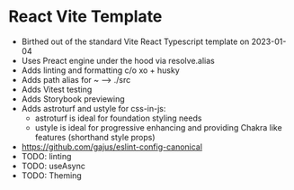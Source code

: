 # React Vite Template

- Birthed out of the standard Vite React Typescript template on 2023-01-04
- Uses Preact engine under the hood via resolve.alias
- Adds linting and formatting c/o xo + husky
- Adds path alias for ~ --> ./src
- Adds Vitest testing
- Adds Storybook previewing
- Adds astroturf and ustyle for css-in-js:
  - astroturf is ideal for foundation styling needs
  - ustyle is ideal for progressive enhancing and providing Chakra like features (shorthand style props)
- <https://github.com/gajus/eslint-config-canonical>
- TODO: linting
- TODO: useAsync
- TODO: Theming
